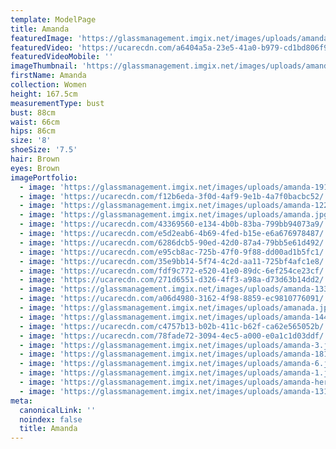```yaml
---
template: ModelPage
title: Amanda
featuredImage: 'https://glassmanagement.imgix.net/images/uploads/amandabannery313.jpg'
featuredVideo: 'https://ucarecdn.com/a6404a5a-23e5-41a0-b979-cd1bd806f9c4/'
featuredVideoMobile: ''
imageThumbnail: 'https://glassmanagement.imgix.net/images/uploads/amanda-her-shadow-yes.jpg'
firstName: Amanda
collection: Women
height: 167.5cm
measurementType: bust
bust: 88cm
waist: 66cm
hips: 86cm
size: '8'
shoeSize: '7.5'
hair: Brown
eyes: Brown
imagePortfolio:
  - image: 'https://glassmanagement.imgix.net/images/uploads/amanda-19191.jpg'
  - image: 'https://ucarecdn.com/f12b6eda-3f0d-4af9-9e1b-4a7f0bacbc52/'
  - image: 'https://glassmanagement.imgix.net/images/uploads/amanda-122.jpg'
  - image: 'https://glassmanagement.imgix.net/images/uploads/amanda.jpg'
  - image: 'https://ucarecdn.com/43369560-e134-4b0b-83ba-799bb94073a9/'
  - image: 'https://ucarecdn.com/e5d2eab6-4b69-4fed-b15e-e6a676978487/'
  - image: 'https://ucarecdn.com/6286dcb5-90ed-42d0-87a4-79bb5e61d492/'
  - image: 'https://ucarecdn.com/e95cb8ac-725b-47f0-9f88-dd00ad1b5fc1/'
  - image: 'https://ucarecdn.com/35e9bb14-5f74-4c2d-aa11-725bf4afc1e8/'
  - image: 'https://ucarecdn.com/fdf9c772-e520-41e0-89dc-6ef254ce23cf/'
  - image: 'https://ucarecdn.com/271d6551-d326-4ff3-a98a-d73d63b14dd2/'
  - image: 'https://glassmanagement.imgix.net/images/uploads/amanda-133.jpg'
  - image: 'https://ucarecdn.com/a06d4980-3162-4f98-8859-ec9810776091/'
  - image: 'https://glassmanagement.imgix.net/images/uploads/amanada.jpg'
  - image: 'https://glassmanagement.imgix.net/images/uploads/amanda-1444.jpg'
  - image: 'https://ucarecdn.com/c4757b13-b02b-411c-b62f-ca62e565052b/'
  - image: 'https://ucarecdn.com/78fade72-3094-4ec5-a000-e0a1c1d03ddf/'
  - image: 'https://glassmanagement.imgix.net/images/uploads/amanda-3.jpg'
  - image: 'https://glassmanagement.imgix.net/images/uploads/amanda-1818.jpg'
  - image: 'https://glassmanagement.imgix.net/images/uploads/amanda-6.jpg'
  - image: 'https://glassmanagement.imgix.net/images/uploads/amanda-1.jpg'
  - image: 'https://glassmanagement.imgix.net/images/uploads/amanda-her-shadow-yes.jpg'
  - image: 'https://glassmanagement.imgix.net/images/uploads/amanda-13131313.jpg'
meta:
  canonicalLink: ''
  noindex: false
  title: Amanda
---
```


